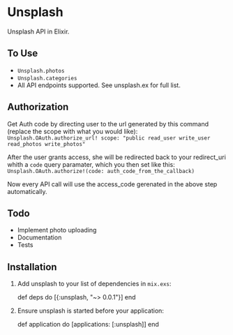 # Unsplash

Unsplash API in Elixir.


## To Use

* `Unsplash.photos`
* `Unsplash.categories`
* All API endpoints supported. See unsplash.ex for full list.

## Authorization

Get Auth code by directing user to the url generated by this command (replace the scope with what you would like):
`Unsplash.OAuth.authorize_url! scope: "public read_user write_user read_photos write_photos"`

After the user grants access, she will be redirected back to your redirect_uri whith a `code` query paramater, which you then set like this:
`Unsplash.OAuth.authorize!(code: auth_code_from_the_callback)`

Now every API call will use the access_code gerenated in the above step automatically.

## Todo

* Implement photo uploading
* Documentation
* Tests

## Installation

  1. Add unsplash to your list of dependencies in `mix.exs`:

        def deps do
          [{:unsplash, "~> 0.0.1"}]
        end

  2. Ensure unsplash is started before your application:

        def application do
          [applications: [:unsplash]]
        end
